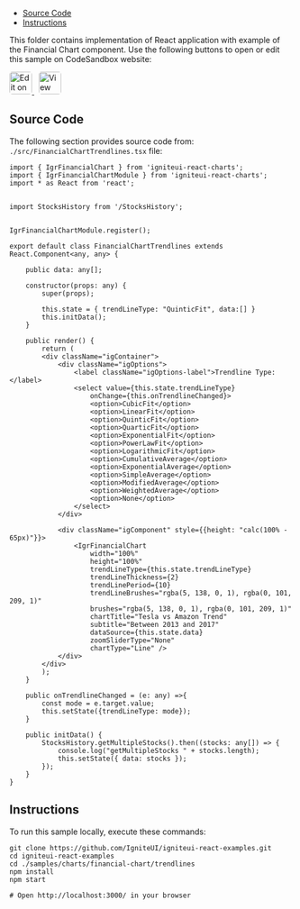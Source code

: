 <!-- WARNING Do not change this file because it wil be auto re-generated from template file: -->
<!-- https://github.com/IgniteUI/igniteui-react-examples/tree/master/sample-template-files/ReadMe.md -->

<!-- ## Table of Contents -->
<!-- - [Sample Preview](#Sample-Preview) -->
- [Source Code](#Source-Code)
- [Instructions](#Instructions)

This folder contains implementation of React application with example of the Financial Chart component. Use the following buttons to open or edit this sample on CodeSandbox website:

<!-- [Financial Chart](https://infragistics.com/Reactsite/components/financial-chart.html) -->

<html lang="en" xmlns="http://www.w3.org/1999/xhtml">
    <body>
        <a target="_blank" href="https://codesandbox.io/s/github/IgniteUI/igniteui-react-examples/tree/master/samples/charts/financial-chart/trendlines?fontsize=14&hidenavigation=1&theme=dark&view=preview&file=/src/FinancialChartTrendlines.tsx" rel="noopener noreferrer">
            <img height="40px" style="border-radius: 0.3rem" alt="Edit on CodeSandbox" src="https://static.infragistics.com/xplatform/images/sandbox/edit.png"/>
        </a>
        <!-- <a target="_blank"
href="https://codesandbox.io/s/github/IgniteUI/igniteui-react-examples/tree/master/samples/maps/geo-map/binding-csv-points?fontsize=14&hidenavigation=1&theme=dark&view=preview">
            <img alt="Edit Sample" src="https://codesandbox.io/static/img/play-codesandbox.svg"/>
        </a> -->
        <a target="_blank" style="margin-left: 0.5rem"
href="https://codesandbox.io/embed/github/IgniteUI/igniteui-react-examples/tree/master/samples/charts/financial-chart/trendlines?fontsize=14&hidenavigation=1&theme=dark&view=preview&file=/src/FinancialChartTrendlines.tsx">
            <img height="40px" style="border-radius: 0.3rem" alt="View on CodeSandbox" src="https://static.infragistics.com/xplatform/images/sandbox/view.png"/>
        </a>
        <!-- <a target="_blank"
href="https://codesandbox.io/embed/github/IgniteUI/igniteui-react-examples/tree/master/samples/maps/geo-map/binding-csv-points?fontsize=14&hidenavigation=1&theme=dark&view=preview">
            <img alt="View on CodeSandbox" src="https://static.infragistics.com/xplatform/images/sandbox/view.png"/>
        </a>
https://codesandbox.io/embed/react-treemap-overview-rtb45
https://codesandbox.io/static/img/play-codesandbox.svg
https://codesandbox.io/embed/react-treemap-overview-rtb45?view=browser -->
    </body>
</html>

<!-- ## Sample Preview -->

<!-- <iframe
  src="https://codesandbox.io/embed/github/IgniteUI/igniteui-react-examples/tree/master/samples/charts/financial-chart/trendlines?fontsize=14&hidenavigation=1&theme=dark&view=preview&file=/src/FinancialChartTrendlines.tsx"
  style="width:100%; height:400px; border:0; border-radius: 4px; overflow:hidden;"
  allow="accelerometer; ambient-light-sensor; camera; encrypted-media; geolocation; gyroscope; hid; microphone; midi; payment; usb; vr"
  sandbox="allow-forms allow-modals allow-popups allow-presentation allow-same-origin allow-scripts"
></iframe> -->

## Source Code

The following section provides source code from:
`./src/FinancialChartTrendlines.tsx` file:

```tsx
import { IgrFinancialChart } from 'igniteui-react-charts';
import { IgrFinancialChartModule } from 'igniteui-react-charts';
import * as React from 'react';


import StocksHistory from '/StocksHistory';


IgrFinancialChartModule.register();

export default class FinancialChartTrendlines extends React.Component<any, any> {

    public data: any[];

    constructor(props: any) {
        super(props);

        this.state = { trendLineType: "QuinticFit", data:[] }
        this.initData();
    }

    public render() {
        return (
        <div className="igContainer">
            <div className="igOptions">
                <label className="igOptions-label">Trendline Type:</label>
                <select value={this.state.trendLineType}
                    onChange={this.onTrendlineChanged}>
                    <option>CubicFit</option>
                    <option>LinearFit</option>
                    <option>QuinticFit</option>
                    <option>QuarticFit</option>
                    <option>ExponentialFit</option>
                    <option>PowerLawFit</option>
                    <option>LogarithmicFit</option>
                    <option>CumulativeAverage</option>
                    <option>ExponentialAverage</option>
                    <option>SimpleAverage</option>
                    <option>ModifiedAverage</option>
                    <option>WeightedAverage</option>
                    <option>None</option>
                </select>
            </div>

            <div className="igComponent" style={{height: "calc(100% - 65px)"}}>
                <IgrFinancialChart
                    width="100%"
                    height="100%"
                    trendLineType={this.state.trendLineType}
                    trendLineThickness={2}
                    trendLinePeriod={10}
                    trendLineBrushes="rgba(5, 138, 0, 1), rgba(0, 101, 209, 1)"
                    brushes="rgba(5, 138, 0, 1), rgba(0, 101, 209, 1)"
                    chartTitle="Tesla vs Amazon Trend"
                    subtitle="Between 2013 and 2017"
                    dataSource={this.state.data}
                    zoomSliderType="None"
                    chartType="Line" />
            </div>
        </div>
        );
    }

    public onTrendlineChanged = (e: any) =>{
        const mode = e.target.value;
        this.setState({trendLineType: mode});
    }

    public initData() {
        StocksHistory.getMultipleStocks().then((stocks: any[]) => {
            console.log("getMultipleStocks " + stocks.length);
            this.setState({ data: stocks });
        });
    }
}
```

## Instructions
To run this sample locally, execute these commands:

```
git clone https://github.com/IgniteUI/igniteui-react-examples.git
cd igniteui-react-examples
cd ./samples/charts/financial-chart/trendlines
npm install
npm start

# Open http://localhost:3000/ in your browser
```


